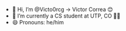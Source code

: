 - 👋 Hi, I’m @Victo0rcg -> Victor Correa 😊
- 🌱 I’m currently a CS student at UTP, CO 🧑‍💻
- 😄 Pronouns: he/him

<!---
Victo0rcg/Victo0rcg is a ✨ special ✨ repository because its `README.md` (this file) appears on your GitHub profile.
You can click the Preview link to take a look at your changes.
---
